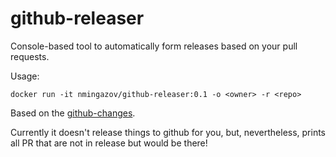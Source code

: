 # github-releaser
Console-based tool to automatically form releases based on your pull requests.

Usage:

  `docker run -it nmingazov/github-releaser:0.1 -o <owner> -r <repo>`

Based on the [github-changes](https://github.com/lalitkapoor/github-changes).

Currently it doesn't release things to github for you, but, nevertheless, prints all PR that are not in release but would be there!
